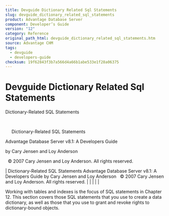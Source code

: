 ```yaml
---
title: Devguide Dictionary Related Sql Statements
slug: devguide_dictionary_related_sql_statements
product: Advantage Database Server
component: Developer’s Guide
version: "12"
category: Reference
original_path_html: devguide_dictionary_related_sql_statements.htm
source: Advantage CHM
tags:
  - devguide
  - developers-guide
checksum: 19f62843f3b7a566d4a66b1abe533e1f28a06375
---
```


# Devguide Dictionary Related Sql Statements

Dictionary-Related SQL Statements

 

     Dictionary-Related SQL Statements

Advantage Database Server v8.1: A Developers Guide

by Cary Jensen and Loy Anderson

  © 2007 Cary Jensen and Loy Anderson. All rights reserved.

| Dictionary-Related SQL Statements  Advantage Database Server v8.1: A Developers Guide  by Cary Jensen and Loy Anderson    © 2007 Cary Jensen and Loy Anderson. All rights reserved. |  |  |  |  |

Working with tables and indexes is the focus of SQL statements in Chapter 12. This section covers those SQL statements that you use to create a data dictionary, as well as those that you use to grant and revoke rights to dictionary-bound objects.
